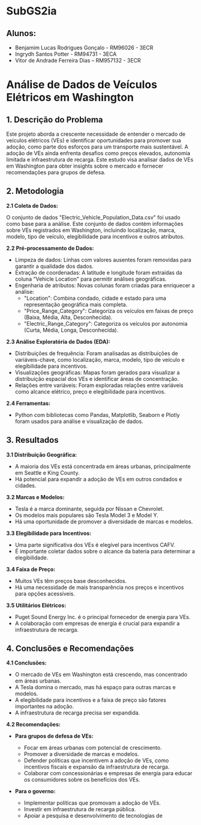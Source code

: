 # SubGS2ia
## Alunos:

- Benjamim Lucas Rodrigues Gonçalo - RM96026 - 3ECR
- Ingrydh Santos Potter - RM94731 - 3ECA
- Vitor de Andrade Ferreira Dias – RM957132 - 3ECR


# Análise de Dados de Veículos Elétricos em Washington

## 1. Descrição do Problema

Este projeto aborda a crescente necessidade de entender o mercado de veículos elétricos (VEs) e identificar oportunidades para promover sua adoção, como parte dos esforços para um transporte mais sustentável. A adoção de VEs ainda enfrenta desafios como preços elevados, autonomia limitada e infraestrutura de recarga. Este estudo visa analisar dados de VEs em Washington para obter insights sobre o mercado e fornecer recomendações para grupos de defesa.

## 2. Metodologia

**2.1 Coleta de Dados:**

O conjunto de dados "Electric_Vehicle_Population_Data.csv" foi usado como base para a análise. Este conjunto de dados contém informações sobre VEs registrados em Washington, incluindo localização, marca, modelo, tipo de veículo, elegibilidade para incentivos e outros atributos.

**2.2 Pré-processamento de Dados:**

- Limpeza de dados: Linhas com valores ausentes foram removidas para garantir a qualidade dos dados.
- Extração de coordenadas: A latitude e longitude foram extraídas da coluna "Vehicle Location" para permitir análises geográficas.
- Engenharia de atributos: Novas colunas foram criadas para enriquecer a análise:
    - "Location": Combina condado, cidade e estado para uma representação geográfica mais completa.
    - "Price_Range_Category": Categoriza os veículos em faixas de preço (Baixa, Média, Alta, Desconhecida).
    - "Electric_Range_Category": Categoriza os veículos por autonomia (Curta, Média, Longa, Desconhecida).

**2.3 Análise Exploratória de Dados (EDA):**

- Distribuições de frequência: Foram analisadas as distribuições de variáveis-chave, como localização, marca, modelo, tipo de veículo e elegibilidade para incentivos.
- Visualizações geográficas: Mapas foram gerados para visualizar a distribuição espacial dos VEs e identificar áreas de concentração.
- Relações entre variáveis: Foram exploradas relações entre variáveis como alcance elétrico, preço e elegibilidade para incentivos.

**2.4 Ferramentas:**

- Python com bibliotecas como Pandas, Matplotlib, Seaborn e Plotly foram usados para análise e visualização de dados.

## 3. Resultados

**3.1 Distribuição Geográfica:**

- A maioria dos VEs está concentrada em áreas urbanas, principalmente em Seattle e King County.
- Há potencial para expandir a adoção de VEs em outros condados e cidades.

**3.2 Marcas e Modelos:**

- Tesla é a marca dominante, seguida por Nissan e Chevrolet.
- Os modelos mais populares são Tesla Model 3 e Model Y.
- Há uma oportunidade de promover a diversidade de marcas e modelos.

**3.3 Elegibilidade para Incentivos:**

- Uma parte significativa dos VEs é elegível para incentivos CAFV.
- É importante coletar dados sobre o alcance da bateria para determinar a elegibilidade.

**3.4 Faixa de Preço:**

- Muitos VEs têm preços base desconhecidos.
- Há uma necessidade de mais transparência nos preços e incentivos para opções acessíveis.

**3.5 Utilitários Elétricos:**

- Puget Sound Energy Inc. é o principal fornecedor de energia para VEs.
- A colaboração com empresas de energia é crucial para expandir a infraestrutura de recarga.


## 4. Conclusões e Recomendações

**4.1 Conclusões:**

- O mercado de VEs em Washington está crescendo, mas concentrado em áreas urbanas.
- A Tesla domina o mercado, mas há espaço para outras marcas e modelos.
- A elegibilidade para incentivos e a faixa de preço são fatores importantes na adoção.
- A infraestrutura de recarga precisa ser expandida.

**4.2 Recomendações:**

- **Para grupos de defesa de VEs:**
    - Focar em áreas urbanas com potencial de crescimento.
    - Promover a diversidade de marcas e modelos.
    - Defender políticas que incentivem a adoção de VEs, como incentivos fiscais e expansão da infraestrutura de recarga.
    - Colaborar com concessionárias e empresas de energia para educar os consumidores sobre os benefícios dos VEs.

- **Para o governo:**
    - Implementar políticas que promovam a adoção de VEs.
    - Investir em infraestrutura de recarga pública.
    - Apoiar a pesquisa e desenvolvimento de tecnologias de
